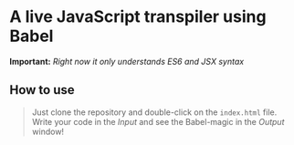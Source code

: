 # A live JavaScript transpiler using Babel

**Important:** *Right now it only understands ES6 and JSX syntax*

## How to use
> Just clone the repository and double-click on the `index.html` file. Write your code in the *Input* and see the Babel-magic in the *Output* window! 
